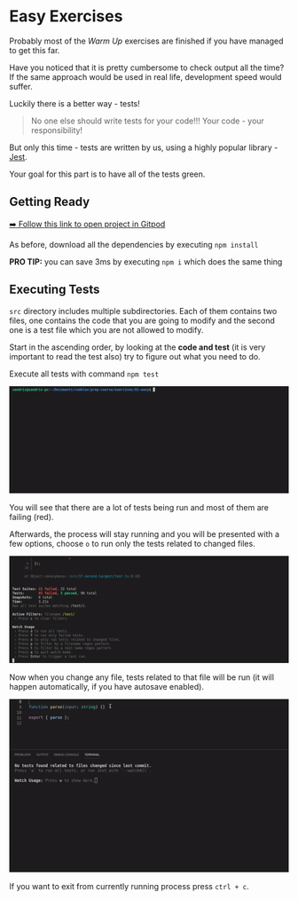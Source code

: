 # Easy Exercises

Probably most of the _Warm Up_ exercises are finished if you have managed to get this far.

Have you noticed that it is pretty cumbersome to check output all the time? If the same approach would be used in real life, development speed would suffer.

Luckily there is a better way - tests!

> No one else should write tests for your code!!! Your code - your responsibility!

But only this time - tests are written by us, using a highly popular library - [Jest](https://jestjs.io).

Your goal for this part is to have all of the tests green.

## Getting Ready

[➡️ Follow this link to open project in Gitpod](https://gitpod.io/#https://github.com/codelex-io/prep-course-day-two)

As before, download all the dependencies by executing `npm install`

**PRO TIP:** you can save 3ms by executing `npm i` which does the same thing

## Executing Tests

`src` directory includes multiple subdirectories. Each of them contains two files, one contains the code that you are going to modify and the second one is a test file which you are not allowed to modify.

Start in the ascending order, by looking at the **code and test** (it is very important to read the test also) try to figure out what you need to do.

Execute all tests with command `npm test`

!["Run Tests"](./assets/run-tests.gif)

You will see that there are a lot of tests being run and most of them are failing (red).

Afterwards, the process will stay running and you will be presented with a few options, choose `o` to run only the tests related to changed files.

!["Watch Changed Files"](./assets/watch-changed-files.gif)

Now when you change any file, tests related to that file will be run (it will happen automatically, if you have autosave enabled).

!["Running Tests on Change"](./assets/running-tests-on-change.gif)

If you want to exit from currently running process press `ctrl + c`.
